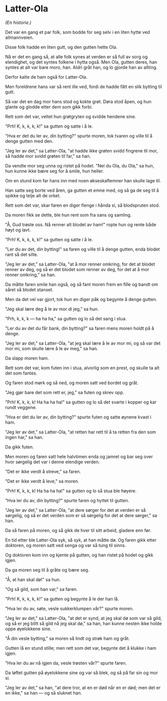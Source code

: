 # Latter-Ola

_(En historie.)_

Det var en gang et par folk, som bodde for seg selv i en liten hytte ved allmannveien.

Disse folk hadde en liten gutt, og den gutten hette Ola.

Nå er det en gang så, at alle folk synes at verden er så full av sorg og elendighet, og det syntes folkene i hytta også. Men Ola, gutten deres, han syntes at alt var bare moro, han. Aldri gråt han, og lo gjorde han av allting.

Derfor kalte de ham også for Latter-Ola.

Men foreldrene hans var så rent ille ved, fordi de hadde fått en slik bytting til gutt.

Så var det en dag mor hans stod og kokte grøt. Døra stod åpen, og hun glante og glodde etter dem som gikk forbi.

Rett som det var, veltet hun grøtgryten og svidde hendene sine.

"Prh! K, k, k, k, k!" sa gutten og satte i å le.

"Hva er det du ler av, din bytting?" spurte moren, tok tvaren og ville til å denge gutten med den.

"Jeg ler av det," sa Latter-Ola, "at hadde ikke grøten svidd fingrene til mor, så hadde mor svidd grøten til far," sa han.

Da vendte mor seg unna og ristet på hodet. "Nei du Ola, du Ola," sa hun, hun kunne ikke bære seg for å smile, hun heller.

Om en stund kom far hans inn med noen økseskaftemner han skulle lage til.

Han satte seg borte ved åren, ga gutten et emne med, og så ga de seg til å spikke og telje alt de orket.

Rett som det var, skar faren en diger flenge i hånda si, så blodspruten stod.

Da moren fikk se dette, ble hun rent som fra sans og samling.

"Å, Gud trøste oss. Nå renner alt blodet av ham!" ropte hun og rente både høyt og lavt.

"Prh! K, k, k, k, k!" sa gutten og satte i å le.

"Ler du av det, din bytting!" sa faren og ville til å denge gutten, enda blodet rant så det silte.

"Jeg ler av det," sa Latter-Ola, "at å mor renner omkring, for det at blodet renner av deg, og så er det blodet som renner av deg, for det at å mor renner omkring," sa han.

Da måtte faren smile han også, og så fant moren frem en fille og bandt om såret så blodet stanset.

Men da det vel var gjort, tok hun en diger påk og begynte å denge gutten.

"Jeg skal lære deg å le av mor di jeg," sa hun.

"Prh, k, k, k — ha ha ha," sa gutten og lo så det sang i stua.

"Ler du av det du får bank, din bytting?" sa faren mens moren holdt på å denge.

"Jeg ler av det," sa Latter-Ola, "at jeg skal lære å le av mor mi, og så var det mor mi, som skulle lære å le av meg," sa han.

Da slapp moren ham.

Rett som det var, kom futen inn i stua, alvorlig som en prest, og skulle ta alt det som fantes.

Og faren stod mørk og så ned, og moren satt ved bordet og gråt.

"Jeg gjør bare det som rett er, jeg," sa futen og skrev opp.

"Prh! K, k, k, k! Ha ha ha ha!" sa gutten og lo så det svarte i kopper og kar rundt veggene.

"Hva er det du ler av, din bytting?" spurte futen og satte øynene kvast i ham.

"Jeg ler av det," sa Latter-Ola, "at retten har rett til å ta retten fra den som ingen har," sa han.

Da gikk futen.

Men moren og faren satt hele halvtimen enda og jamret og bar seg over hvor sørgelig det var i denne elendige verden.

"Det er ikke verdt å streve," sa faren.

"Det er ikke verdt å leve," sa moren.

"Prh! K, k, k, k! Ha ha ha ha!" sa gutten og lo så stua ble høyere.

"Hva ler du av, din bytting?" spurte faren og hyttet til gutten.

"Jeg ler av det," sa Latter-Ola, "at dere sørger for det at verden er så sørgelig, og så er det verden som er så sørgelig for det at dere sørger," sa han.

Da så faren på moren, og så gikk de hver til sitt arbeid, gladere enn før.

En tid etter ble Latter-Ola syk, så syk, at han måtte dø. Og faren gikk etter doktoren, og moren satt ved senga og var så tung til sinns.

Og doktoren kom inn og kjente på gutten, og han ristet på hodet og gikk igjen.

Da ga moren seg til å gråte og bære seg.

"Å, at han skal dø!" sa hun.

"Og så gild, som han var," sa faren.

"Prh! K, k, k, k, k!" sa gutten og begynte å le der han lå.

"Hva ler du av, søte, vesle sukkerklumpen vår?" spurte moren.

"Jeg ler av det," sa Latter-Ola, "at det er synd, at jeg skal dø som var så gild, og så er jeg blitt så gild nå jeg skal dø," sa han, han kunne nesten ikke holde oppe øyelokkene sine.

"Å din vesle bytting," sa moren så lindt og strøk ham og gråt.

Gutten lå en stund stille; men rett som det var, begynte det å klukke i ham igjen.

"Hva ler du av nå igjen da, vesle trøsten vår?" spurte faren.

Da løftet gutten på øyelokkene sine og var så blek, og så på far sin og mor si.

"Jeg ler av det," sa han, "at dere tror, at en er død når en er død; men det er en ikke," sa han — og så sluknet han.
